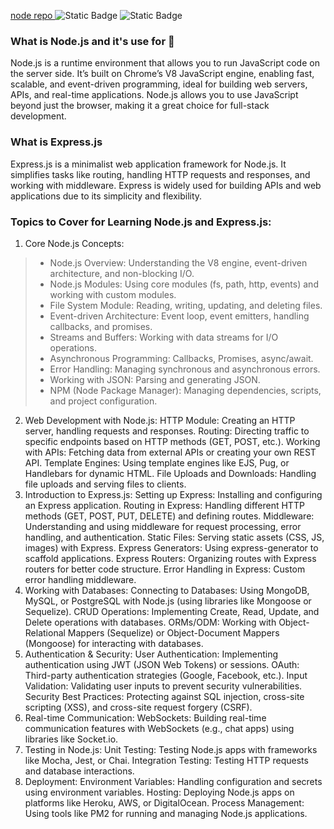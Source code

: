 [node repo ](images/node-image.png)
![Static Badge](https://img.shields.io/badge/course-js?style=plastic&logo=nodedotjs&logoColor=%23145a32&logoSize=18px&label=node.js&labelColor=%230000&color=%23145a32&cacheSeconds=https%3A%2F%2Fnodejs.org)
![Static Badge](https://img.shields.io/badge/%20%20%F0%9F%93%9ACourse-js?style=plastic&logo=express&logoColor=%23ffff&logoSize=18px&label=Express.js&labelColor=%230000&color=%230000&cacheSeconds=https%3A%2F%2Fnodejs.org)
### What is Node.js and it's use for 🤔
Node.js is a runtime environment that allows you to run JavaScript code on the server side. It’s built on Chrome’s V8 JavaScript engine, enabling fast, scalable, and event-driven programming, ideal for building web servers, APIs, and real-time applications. Node.js allows you to use JavaScript beyond just the browser, making it a great choice for full-stack development.
### What is Express.js 
Express.js is a minimalist web application framework for Node.js. It simplifies tasks like routing, handling HTTP requests and responses, and working with middleware. Express is widely used for building APIs and web applications due to its simplicity and flexibility.
### Topics to Cover for Learning Node.js and Express.js:
1. Core Node.js Concepts:
>- Node.js Overview: Understanding the V8 engine, event-driven architecture, and non-blocking I/O.
>- Node.js Modules: Using core modules (fs, path, http, events) and working with custom modules.
>- File System Module: Reading, writing, updating, and deleting files.
>- Event-driven Architecture: Event loop, event emitters, handling callbacks, and promises.
>- Streams and Buffers: Working with data streams for I/O operations.
>- Asynchronous Programming: Callbacks, Promises, async/await.
>- Error Handling: Managing synchronous and asynchronous errors.
>- Working with JSON: Parsing and generating JSON.
>- NPM (Node Package Manager): Managing dependencies, scripts, and project configuration.
2. Web Development with Node.js:
   HTTP Module: Creating an HTTP server, handling requests and responses.
   Routing: Directing traffic to specific endpoints based on HTTP methods (GET, POST, etc.).
   Working with APIs: Fetching data from external APIs or creating your own REST API.
   Template Engines: Using template engines like EJS, Pug, or Handlebars for dynamic HTML.
   File Uploads and Downloads: Handling file uploads and serving files to clients.
3. Introduction to Express.js:
   Setting up Express: Installing and configuring an Express application.
   Routing in Express: Handling different HTTP methods (GET, POST, PUT, DELETE) and defining routes.
   Middleware: Understanding and using middleware for request processing, error handling, and authentication.
   Static Files: Serving static assets (CSS, JS, images) with Express.
   Express Generators: Using express-generator to scaffold applications.
   Express Routers: Organizing routes with Express routers for better code structure.
   Error Handling in Express: Custom error handling middleware.
4. Working with Databases:
   Connecting to Databases: Using MongoDB, MySQL, or PostgreSQL with Node.js (using libraries like Mongoose or Sequelize).
   CRUD Operations: Implementing Create, Read, Update, and Delete operations with databases.
   ORMs/ODM: Working with Object-Relational Mappers (Sequelize) or Object-Document Mappers (Mongoose) for interacting with databases.
5. Authentication & Security:
   User Authentication: Implementing authentication using JWT (JSON Web Tokens) or sessions.
   OAuth: Third-party authentication strategies (Google, Facebook, etc.).
   Input Validation: Validating user inputs to prevent security vulnerabilities.
   Security Best Practices: Protecting against SQL injection, cross-site scripting (XSS), and cross-site request forgery (CSRF).
6. Real-time Communication:
   WebSockets: Building real-time communication features with WebSockets (e.g., chat apps) using libraries like Socket.io.
7. Testing in Node.js:
   Unit Testing: Testing Node.js apps with frameworks like Mocha, Jest, or Chai.
   Integration Testing: Testing HTTP requests and database interactions.
8. Deployment:
   Environment Variables: Handling configuration and secrets using environment variables.
   Hosting: Deploying Node.js apps on platforms like Heroku, AWS, or DigitalOcean.
   Process Management: Using tools like PM2 for running and managing Node.js applications.
